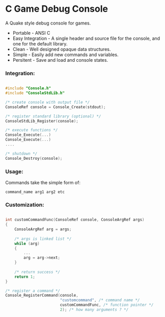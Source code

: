C Game Debug Console
====================

A Quake style debug console for games.
* Portable - ANSI C
* Easy Integration - A single header and source file for the console, and one for the default library.
* Clean - Well designed opaque data structures.
* Simple - Easily add new commands and variables.
* Persitent - Save and load and console states.

### Integration: ###

```C 

#include "Console.h"
#include "ConsoleStdLib.h"

/* create console with output file */
ConsoleRef console = Console_Create(stdout);

/* register standard library (optional) */
ConsoleStdLib_Register(console);

/* execute functions */
Console_Execute(...)
Console_Execute(...)
....

/* shutdown */
Console_Destroy(console);

```

### Usage: ###

Commands take the simple form of:

```
command_name arg1 arg2 etc

```

### Customization: ###

```C 

int customCommandFunc(ConsoleRef console, ConsoleArgRef args)
{
	ConsoleArgRef arg = args;
	
	/* args is linked list */
	while (arg)
	{
		...
		arg = arg->next;
	}
	
	/* return success */
	return 1;
}

/* register a command */
Console_RegisterCommand(console,
                        "customcommand", /* command name */
                        customCommandFunc, /* function pointer */
                        2); /* how many arguments ? */
						
```
